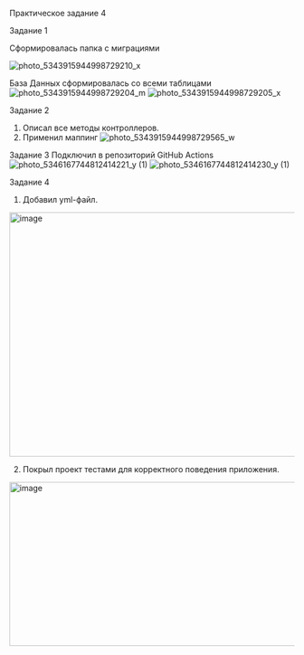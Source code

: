 Практическое задание 4

Задание 1

Сформировалась папка с миграциями 
 
![photo_5343915944998729210_x](https://github.com/user-attachments/assets/b3d64b9e-db14-49b4-9839-90d8b75a2736)

  
База Данных сформировалась со всеми таблицами
![photo_5343915944998729204_m](https://github.com/user-attachments/assets/3df11135-1d0c-4981-8dc0-f0d835a7ca79) 
![photo_5343915944998729205_x](https://github.com/user-attachments/assets/16ca3cbb-bde1-4375-aa04-faf0f770cb6d)
 
 
Задание 2
1. Описал все методы контроллеров.
2. Применил маппинг
![photo_5343915944998729565_w](https://github.com/user-attachments/assets/c3cba831-ef79-48c2-90e0-7a775223e8cd)
 
Задание 3
Подключил в репозиторий GitHub Actions
![photo_5346167744812414221_y (1)](https://github.com/user-attachments/assets/4dea8e71-a865-4a4d-a2bb-ac3b54af88d5)
![photo_5346167744812414230_y (1)](https://github.com/user-attachments/assets/843ee1da-7f7d-4099-ba9a-df672b79259f)

Задание 4 
1. Добавил yml-файл.
<img width="826" height="432" alt="image" src="https://github.com/user-attachments/assets/37832365-0f60-48a2-94cd-1c2abff92570" />

2. Покрыл проект тестами для корректного поведения приложения. 
<img width="678" height="290" alt="image" src="https://github.com/user-attachments/assets/12836408-8835-4677-9fa9-ea077ebc5497" />

